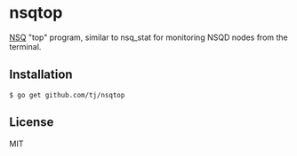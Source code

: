 
# nsqtop

 [NSQ](http://nsq.io/) "top" program, similar to nsq_stat for monitoring NSQD nodes from the terminal.

## Installation

```
$ go get github.com/tj/nsqtop
```

## License

 MIT

